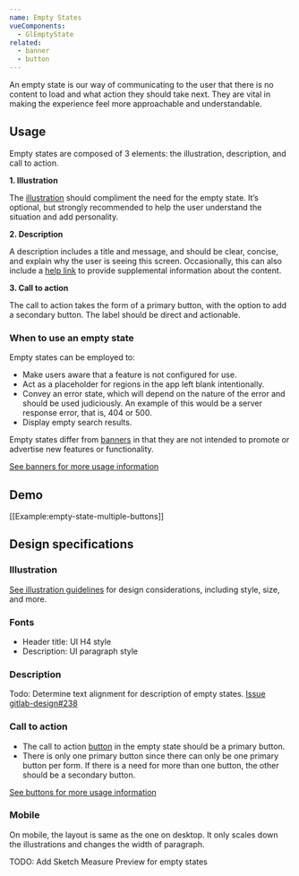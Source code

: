 ```yaml
---
name: Empty States
vueComponents:
  - GlEmptyState
related: 
  - banner
  - button
---
```


An empty state is our way of communicating to the user that there is no content to load and what action they should take next. They are vital in making the experience feel more approachable and understandable.

## Usage

Empty states are composed of 3 elements: the illustration, description, and call to action.

**1\. Illustration**

The [illustration](#illustration) should compliment the need for the empty state. It’s optional, but strongly recommended to help the user understand the situation and add personality.

**2\. Description**

A description includes a title and message, and should be clear, concise, and explain why the user is seeing this screen.
Occasionally, this can also include a [help link](/usability/helping-users) to provide supplemental information about the content.

**3\. Call to action**

The call to action takes the form of a primary button, with the option to add a secondary button. The label should be direct and actionable.

### When to use an empty state

Empty states can be employed to:

*   Make users aware that a feature is not configured for use.
*   Act as a placeholder for regions in the app left blank intentionally.
*   Convey an error state, which will depend on the nature of the error and should be used judiciously. An example of this would be a server response error, that is, 404 or 500.
*   Display empty search results.

Empty states differ from [banners](/components/banner) in that they are not intended to promote or advertise new features or functionality.

[See banners for more usage information](/components/banner)

## Demo

[[Example:empty-state-multiple-buttons]]

## Design specifications

### Illustration

[See illustration guidelines](/product-foundations/illustration) for design considerations, including style, size, and more.

### Fonts

*   Header title: UI H4 style
*   Description: UI paragraph style

### Description

Todo: Determine text alignment for description of empty states. [Issue gitlab-design#238](https://gitlab.com/gitlab-org/gitlab-design/issues/238)

### Call to action

*   The call to action [button](/components/button) in the empty state should be a primary button.
*   There is only one primary button since there can only be one primary button per form. If there is a need for more than one button, the other should be a secondary button.

[See buttons for more usage information](/components/button)

### Mobile

On mobile, the layout is same as the one on desktop. It only scales down the illustrations and changes the width of paragraph.

TODO: Add Sketch Measure Preview for empty states
